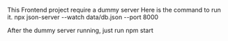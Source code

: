 This Frontend project require a dummy server
Here is the command to run it.
npx json-server --watch data/db.json --port 8000

After the dummy server running, just run
npm start
